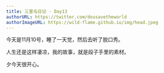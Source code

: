 ```yaml
---
title: 三里屯日记 - Day13
authorURL: https://twitter.com/dousavetheworld
authorImageURL: https://wild-flame.github.io/img/head.jpeg
---
```


今天是11月10号，睡了一天觉，然后去听了脱口秀。

人生还是这样凄凉，我的故事，就是段子手里的素材。

夕今天很开心。
